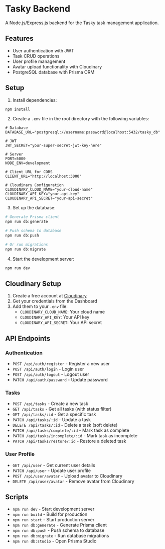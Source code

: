 # Tasky Backend

A Node.js/Express.js backend for the Tasky task management application.

## Features

- User authentication with JWT
- Task CRUD operations
- User profile management
- Avatar upload functionality with Cloudinary
- PostgreSQL database with Prisma ORM

## Setup

1. Install dependencies:
```bash
npm install
```

2. Create a `.env` file in the root directory with the following variables:
```env
# Database
DATABASE_URL="postgresql://username:password@localhost:5432/tasky_db"

# JWT
JWT_SECRET="your-super-secret-jwt-key-here"

# Server
PORT=5000
NODE_ENV=development

# Client URL for CORS
CLIENT_URL="http://localhost:3000"

# Cloudinary Configuration
CLOUDINARY_CLOUD_NAME="your-cloud-name"
CLOUDINARY_API_KEY="your-api-key"
CLOUDINARY_API_SECRET="your-api-secret"
```

3. Set up the database:
```bash
# Generate Prisma client
npm run db:generate

# Push schema to database
npm run db:push

# Or run migrations
npm run db:migrate
```

4. Start the development server:
```bash
npm run dev
```

## Cloudinary Setup

1. Create a free account at [Cloudinary](https://cloudinary.com/)
2. Get your credentials from the Dashboard
3. Add them to your `.env` file:
   - `CLOUDINARY_CLOUD_NAME`: Your cloud name
   - `CLOUDINARY_API_KEY`: Your API key
   - `CLOUDINARY_API_SECRET`: Your API secret

## API Endpoints

### Authentication
- `POST /api/auth/register` - Register a new user
- `POST /api/auth/login` - Login user
- `POST /api/auth/logout` - Logout user
- `PATCH /api/auth/password` - Update password

### Tasks
- `POST /api/tasks` - Create a new task
- `GET /api/tasks` - Get all tasks (with status filter)
- `GET /api/tasks/:id` - Get a specific task
- `PATCH /api/tasks/:id` - Update a task
- `DELETE /api/tasks/:id` - Delete a task (soft delete)
- `PATCH /api/tasks/complete/:id` - Mark task as complete
- `PATCH /api/tasks/incomplete/:id` - Mark task as incomplete
- `PATCH /api/tasks/restore/:id` - Restore a deleted task

### User Profile
- `GET /api/user` - Get current user details
- `PATCH /api/user` - Update user profile
- `POST /api/user/avatar` - Upload avatar to Cloudinary
- `DELETE /api/user/avatar` - Remove avatar from Cloudinary

## Scripts

- `npm run dev` - Start development server
- `npm run build` - Build for production
- `npm run start` - Start production server
- `npm run db:generate` - Generate Prisma client
- `npm run db:push` - Push schema to database
- `npm run db:migrate` - Run database migrations
- `npm run db:studio` - Open Prisma Studio 